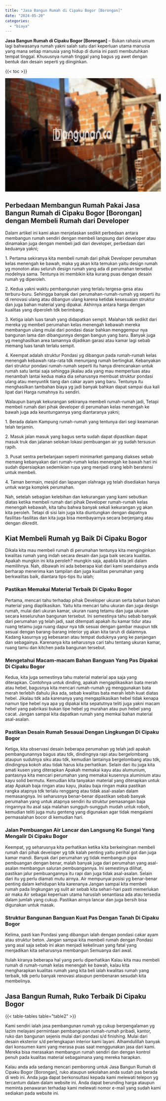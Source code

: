 ```yaml
---
title: "Jasa Bangun Rumah di Cipaku Bogor [Borongan]"
date: "2024-05-20"
categories: 
  - "biaya"
---
```


**Jasa Bangun Rumah di Cipaku Bogor \[Borongan\]** – Bukan rahasia umum lagi bahwasanya rumah yakni salah satu dari keperluan utama manusia yang mana setiap manusia yang hidup di dunia ini pasti membutuhkan tempat tinggal. Khususnya rumah tinggal yang bagus yg awet dengan bentuk dan desain seperti yg diinginkan.

{{< toc >}}

![Jasa Bangun Rumah di Cipaku Bogor [Borongan]](/images/borong-bangunan-24.png)

## Perbedaan Membangun Rumah Pakai Jasa Bangun Rumah di Cipaku Bogor \[Borongan\] dengan Membeli Rumah dari Developer

Dalam artikel ini kami akan menjelaskan sedikit perbedaan antara membangun rumah sendiri dengan membeli langsung dari developer atau dinamakan juga dengan membeli jadi dari developer, perbedaan dari keduanya yakni;

1\. Pertama sekiranya kita membeli rumah dari pihak Developer perumahan kelas menengah ke bawah, maka yg akan kita temukan yaitu design rumah yg monoton atau seluruh design rumah yang ada di perumahan tersebut modelnya sama. Tentunya ini membikin kita kurang puas dengan desain rumah yg diperoleh.

2\. Kedua yakni waktu pembangunan yang terlalu tergesa-gesa atau terburu-buru. Sehingga banyak dari perumahan-rumah-rumah yg seperti itu di renovasi ulang atau dibangun ulang karena ketidak kesesuaian struktur dan juga bahan material yang dipakai. Akhirnya antara harga dengan kualitas yang diperoleh tdk berimbang.

3\. Ketiga ialah luas tanah yang didapatkan sempit. Malahan tdk sedikit dari mereka yg membeli perumahan kelas menengah kebawah mereka membangun ulang mulai dari pondasi dasar bahkan menggempur nya bangunan lama dan dibangunnya dengan bangun yang baru. Banyak juga yg menghasilkan area tamannya dijadikan garasi atau kamar lagi sebab memang luas tanah terlalu sempit.

4\. Keempat adalah struktur Pondasi yg dibangun pada rumah-rumah kelas menengah kebawah rata-rata tdk menunjang rumah bertingkat. Kebanyakan dari struktur pondasi rumah-rumah seperti itu hanya direncanakan untuk rumah satu lantai saja sehingga jikalau ada yang mau memperluas atau menambah lantai kedua maka dia seharusnya membuat struktur pondasi ulang atau menyuntik tiang dan cakar ayam yang baru. Tentunya itu menghasilkan tambahan biaya yg jadi banyak bahkan dapat sampai dua kali lipat dari Harga rumahnya itu sendiri.

Walaupun banyak kekurangan sekiranya membeli rumah-rumah jadi, Tetapi membeli rumah dari pihak developer di perumahan kelas menengah ke bawah juga ada keuntungannya yang diantaranya yakni;

1\. Berada dalam Kampung rumah-rumah yang tentunya dari segi keamanan telah terjamin.

2\. Masuk jalan masuk yang bagus serta sudah dapat dipastikan dapat masuk truk dan jalanan selokan lokasi pembuangan air yg sudah tersusun rapih.

3\. Pusat sentra perbelanjaan seperti minimarket gampang diakses sebab memang kebanyakan dari rumah-rumah kelas menengah ke bawah hari ini sudah dipersiapkan sedemikian rupa yang menjadi orang lebih beratensi untuk membeli.

4\. Taman bermain, mesjid dan lapangan olahraga yg telah disediakan hanya untuk warga komplek perumahan.

Nah, setelah sebagian kelebihan dan kekurangan yang kami sebutkan diatas ketika membeli rumah dari pihak Developer rumah-rumah kelas menengah kebawah, kita tahu bahwa banyak sekali kekurangan yg akan kita peroleh. Tetapi di sisi lain juga kita diuntungkan dengan dapatnya fasilitas-fasilitas dan kita juga bisa membayarnya secara berjenjang atau dengan dikredit.

## Kiat Membeli Rumah yg Baik Di Cipaku Bogor

Dikala kita mau membeli rumah di perumahan tentunya kita menginginkan kwalitas rumah yang indah secara desain dan juga baik secara kualitas. Apakah mungkin ini kita peroleh? mungkin saja, apabila kita jeli dalam memilihnya. Nah, dibawah ini ada beberapa kiat dari kami seandainya anda berharap menerima kan tampilan dan juga kualitas perumahan yang berkwalitas baik, diantara tips-tips Itu ialah;

### Pastikan Memakai Material Terbaik Di Cipaku Bogor

Pertama, mencari tahu terhadap pihak Developer ukuran serta bahan bahan material yang diaplikasikan. Yaitu kita mencari tahu ukuran dan juga design rumah, mulai dari ukuran kamar, ukuran ruang tetamu dan juga ukuran secara keseluruhan bangunan tersebut. Ini semestinya tahu sebab banyak dari perumahan yg telah jadi, saat ditempati apakah itu kamar tidur atau ruang tetamu juga ruang dapur nya tdk sesuai dengan gambar maupun tdk sesuai dengan barang-barang interior yg akan kita taruh di dalamnya. Kadang kasurnya yg kebesaran atau tempat duduknya yang ke panjangan dan sebagainya. Karenanya kita seharusnya cari tahu tentang ukuran kamar, ruang tamu dan kitchen pada bangunan tersebut.

### Mengetahui Macam-macam Bahan Banguan Yang Pas Dipakai Di Cipaku Bogor

Kedua, kita juga semestinya tahu material material apa saja yang diterapkan. Contohnya untuk dinding, apakah mengaplikasikan bata merah atau hebel, bagusnya kita mencari rumah-rumah yg menggunakan bata merah terlebih dahulu jika ada, sebab kwalitas bata merah lebih kuat diatas hebel. Jikalau tdk ada karenanya yang mengaplikasikan hebel tidak kenapa namun tipe hebel nya apa yg dipakai kita sepatutnya teliti juga yakni macam hebel yang pabrikasi bukan tipe hebel yg murahan atau pun hebel yang cacat. Jangan sampai kita dapatkan rumah yang memkai bahan material asal-asalan.

### Pastikan Desain Rumah Sesauai Dengan Lingkungan Di Cipaku Bogor

Ketiga, kita observasi desain beberapa perumahan yg telah jadi apakah pembangunannya bagus atau tdk, dindingnya rapi atau bergelombang ataupun sudutnya siku atau tdk, kemudian lantainya bergelombang atau tdk, dindingnya kokoh atau tidak harus kita perhatikan. Selain dari itu juga kita amati kusen yang diterapkan Apakah memakai kayu atau alumunium, pantasnya kita mencari perumahan yang memakai kusennya aluminium atau kayu solid bermutu. Kemudian kita tanyakan material yang diterapkan untuk atap Apakah baja ringan atau kayu, jikalau baja ringan maka pastikan rangka atapnya tdk terlalu renggang atau tidak asal-asalan dalam memasangnya. Ini seharusnya benar-benar dipastikan sebab banyak perumahan yang untuk atapnya sendiri itu struktur pemasangan baja ringannya itu asal saja malahan sungguh-sungguh mudah untuk roboh, kemudian teliti juga mutu genteng yang digunakan agar tidak mengalami permasalahan bocor di kemudian hari.

### Jalan Pembuangan Air Lancar dan Langsung Ke Sungai Yang Mengalir Di Cipaku Bogor

Keempat, yg seharusnya kita perhatikan ketika kita berkeinginan membeli rumah dari pihak developer yg tdk kalah penting yaitu perihal got dan juga kamar mandi. Banyak dari perumahan yg tidak membangun pipa pembuangan dengan benar, malah banyak juga dari perumahan yang asal-asalan membangun saluran pembuangannya. Ini semestinya dilihat, pastikan jalur pembuangannya itu rapi dan juga tidak asal-asalan. Selain dari itu yg perlu diamati mutu airnya. Air mempunyai posisi yg benar-benar penting dalam kehidupan kita karenanya Jangan sampai kita membeli rumah pada lingkungan yg sulit air sebab kita sehari-hari pasti memerlukan air maka Air sebagai keperluan utama haruslah senantiasa ada atau tersedia dalam jumlah yang cukup. Pastikan airnya lancar dan juga bersih bisa digunakan untuk masak.

### Struktur Bangunan Banguan Kuat Pas Dengan Tanah Di Cipaku Bogor

Kelima, pasti kan Pondasi yang dibangun ialah dengan pondasi cakar ayam atau struktur beton. Jangan sampai kita membeli rumah dengan Pondasi yang asal saja sebab ini akan menjadi kekeliruan yang fatal yang menjadikan kita seharusnya membangun Semuanya dari awal.

Itulah kiranya beberapa hal yang perlu diperhatikan Kalau kita mau membeli rumah di rumah-rumah kelas menengah ke bawah, kalau kita mengharapkan kualitas rumah yang kita beli ialah kwalitas rumah yang terbaik, tdk perlu banyak renovasi ataupun pembenaran sesudah kita membelinya.

## Jasa Bangun Rumah, Ruko Terbaik Di Cipaku Bogor

{{< table-tables table="table2" >}}

Kami sendiri ialah jasa pembangunan rumah yg cukup berpengalaman yg lazim melayani permintaan pembangunan rumah-rumah pribadi, kantor, ruko dan bangunan sejenis mulai dari pondasi s/d finishing. Mulai dari desain eksterior s/d perlengkapan interior kami layani. Alhamdulillah banyak dari konsumen kami yang merasa puas saat menggunakan jasa dari kami. Mereka bisa merasakan membangun rumah sendiri dan dengan kontrol penuh pada kualitas material sebagaimana yang mereka harapkan.

Kalau anda ada sedang mencari pemborong untuk Jasa Bangun Rumah di Cipaku Bogor \[Borongan\], ruko ataupun sekolahan anda sudah pas berada di web ini. Anda juga dapat berkonsultasi kepada kami melewati telepon yg tercantum dalam dalam website ini. Anda dapat berunding harga ataupun meminta penawaran terhadap kami melewati nomor e-mail yang sudah kami sediakan pada website ini.
